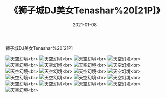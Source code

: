 ﻿---
layout: post
title: 《狮子城DJ美女Tenashar%20[21P]》
date: 2021-01-08
img: http://photo.orgx.cf/性感/2021/狮子城DJ美女Tenashar%20[21P]/000.jpg
tags: [美女,性感,泳衣]
---

狮子城DJ美女Tenashar%20[21P]



![天空幻境](http://photo.orgx.cf/性感/2021/狮子城DJ美女Tenashar%20[21P]/001.jpg''天空幻境'')<br>
![天空幻境](http://photo.orgx.cf/性感/2021/狮子城DJ美女Tenashar%20[21P]/002.jpg''天空幻境'')<br>
![天空幻境](http://photo.orgx.cf/性感/2021/狮子城DJ美女Tenashar%20[21P]/003.jpg''天空幻境'')<br>
![天空幻境](http://photo.orgx.cf/性感/2021/狮子城DJ美女Tenashar%20[21P]/004.jpg''天空幻境'')<br>
![天空幻境](http://photo.orgx.cf/性感/2021/狮子城DJ美女Tenashar%20[21P]/005.jpg''天空幻境'')<br>
![天空幻境](http://photo.orgx.cf/性感/2021/狮子城DJ美女Tenashar%20[21P]/006.jpg''天空幻境'')<br>
![天空幻境](http://photo.orgx.cf/性感/2021/狮子城DJ美女Tenashar%20[21P]/007.jpg''天空幻境'')<br>
![天空幻境](http://photo.orgx.cf/性感/2021/狮子城DJ美女Tenashar%20[21P]/008.jpg''天空幻境'')<br>
![天空幻境](http://photo.orgx.cf/性感/2021/狮子城DJ美女Tenashar%20[21P]/009.jpg''天空幻境'')<br>
![天空幻境](http://photo.orgx.cf/性感/2021/狮子城DJ美女Tenashar%20[21P]/010.jpg''天空幻境'')<br>
![天空幻境](http://photo.orgx.cf/性感/2021/狮子城DJ美女Tenashar%20[21P]/011.jpg''天空幻境'')<br>
![天空幻境](http://photo.orgx.cf/性感/2021/狮子城DJ美女Tenashar%20[21P]/012.jpg''天空幻境'')<br>
![天空幻境](http://photo.orgx.cf/性感/2021/狮子城DJ美女Tenashar%20[21P]/013.jpg''天空幻境'')<br>
![天空幻境](http://photo.orgx.cf/性感/2021/狮子城DJ美女Tenashar%20[21P]/014.jpg''天空幻境'')<br>
![天空幻境](http://photo.orgx.cf/性感/2021/狮子城DJ美女Tenashar%20[21P]/015.jpg''天空幻境'')<br>
![天空幻境](http://photo.orgx.cf/性感/2021/狮子城DJ美女Tenashar%20[21P]/016.jpg''天空幻境'')<br>
![天空幻境](http://photo.orgx.cf/性感/2021/狮子城DJ美女Tenashar%20[21P]/017.jpg''天空幻境'')<br>
![天空幻境](http://photo.orgx.cf/性感/2021/狮子城DJ美女Tenashar%20[21P]/018.jpg''天空幻境'')<br>
![天空幻境](http://photo.orgx.cf/性感/2021/狮子城DJ美女Tenashar%20[21P]/019.jpg''天空幻境'')<br>
![天空幻境](http://photo.orgx.cf/性感/2021/狮子城DJ美女Tenashar%20[21P]/020.jpg''天空幻境'')<br>
![天空幻境](http://photo.orgx.cf/性感/2021/狮子城DJ美女Tenashar%20[21P]/021.jpg''天空幻境'')<br>